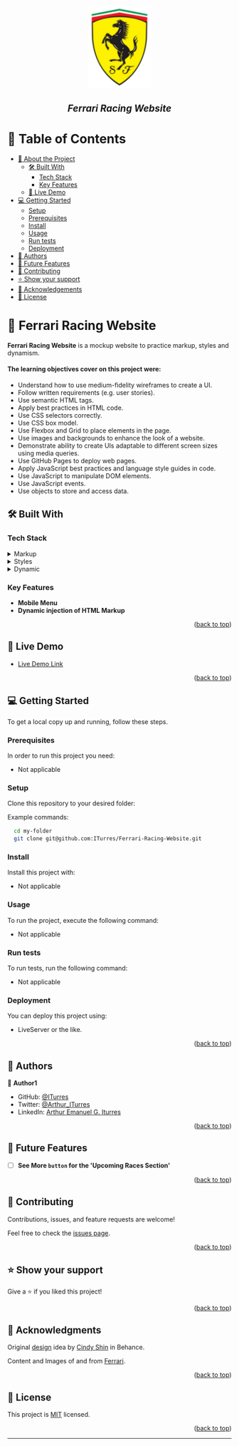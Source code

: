 <a name="readme-top"></a>

<div align="center">
  <!-- You are encouraged to replace this logo with your own! Otherwise you can also remove it. -->
  <img src="readme-src/media/scuderia-ferrari-logo.png" alt="ferrari logo" width="140"  height="auto" />
  <br/>

  <h2><i>Ferrari Racing Website</i></h2>

</div>

<!-- TABLE OF CONTENTS -->

# 📗 Table of Contents

- [📖 About the Project](#about-project)
  - [🛠 Built With](#built-with)
    - [Tech Stack](#tech-stack)
    - [Key Features](#key-features)
  - [🚀 Live Demo](#live-demo)
- [💻 Getting Started](#getting-started)
  - [Setup](#setup)
  - [Prerequisites](#prerequisites)
  - [Install](#install)
  - [Usage](#usage)
  - [Run tests](#run-tests)
  - [Deployment](#deployment)
- [👥 Authors](#authors)
- [🔭 Future Features](#future-features)
- [🤝 Contributing](#contributing)
- [⭐️ Show your support](#support)
- [🙏 Acknowledgements](#acknowledgements)
- [📝 License](#license)

<!-- PROJECT DESCRIPTION -->

# 📖 Ferrari Racing Website <a name="about-project"></a>

**Ferrari Racing Website** is a mockup website to practice markup, styles and dynamism.

#### The learning objectives cover on this project were:

- Understand how to use medium-fidelity wireframes to create a UI.
- Follow written requirements (e.g. user stories).
- Use semantic HTML tags.
- Apply best practices in HTML code.
- Use CSS selectors correctly.
- Use CSS box model.
- Use Flexbox and Grid to place elements in the page.
- Use images and backgrounds to enhance the look of a website.
- Demonstrate ability to create UIs adaptable to different screen sizes using media queries.
- Use GitHub Pages to deploy web pages.
- Apply JavaScript best practices and language style guides in code.
- Use JavaScript to manipulate DOM elements.
- Use JavaScript events.
- Use objects to store and access data.

## 🛠 Built With <a name="built-with"></a>

### Tech Stack <a name="tech-stack"></a>

<details>
  <summary>Markup</summary>
  <ul>
    <li><a href="https://developer.mozilla.org/en-US/docs/Web/HTML">HTML</a></li>
  </ul>
</details>

<details>
  <summary>Styles</summary>
  <ul>
    <li><a href="https://developer.mozilla.org/en-US/docs/Web/CSS">CSS</a></li>
    <li><a href="https://getbootstrap.com/">Bootstrap</a></li>
  </ul>
</details>

<details>

<summary>Dynamic</summary>
  <ul>
    <li><a href="https://developer.mozilla.org/en-US/docs/Web/JavaScript">JavaScript</a></li>
  </ul>
</details>

<!-- Features -->

### Key Features <a name="key-features"></a>

- **Mobile Menu**
- **Dynamic injection of HTML Markup**

<p align="right">(<a href="#readme-top">back to top</a>)</p>

<!-- LIVE DEMO -->

## 🚀 Live Demo <a name="live-demo"></a>

- [Live Demo Link](https://iturres.github.io/Ferrari-Racing-Website/)

<p align="right">(<a href="#readme-top">back to top</a>)</p>

<!-- GETTING STARTED -->

## 💻 Getting Started <a name="getting-started"></a>

To get a local copy up and running, follow these steps.

### Prerequisites

In order to run this project you need:

- Not applicable
<!--
Example command:

```sh
 gem install rails
```

-->

### Setup

Clone this repository to your desired folder:

Example commands:

```sh
  cd my-folder
  git clone git@github.com:ITurres/Ferrari-Racing-Website.git
```

### Install

Install this project with:

- Not applicable
<!--
Example command:

```sh
  cd my-project
  gem install
```

--->

### Usage

To run the project, execute the following command:

- Not applicable
<!--
Example command:

```sh
  rails server
```

--->

### Run tests

To run tests, run the following command:

- Not applicable
<!--
Example command:

```sh
  bin/rails test test/models/article_test.rb
```

--->

### Deployment

You can deploy this project using:

- LiveServer or the like.
<!--
Example:

```sh

```

-->

<p align="right">(<a href="#readme-top">back to top</a>)</p>

<!-- AUTHORS -->

## 👥 Authors <a name="authors"></a>

👤 **Author1**

- GitHub: [@ITurres](https://github.com/ITurres)
- Twitter: [@Arthur_ITurres](https://twitter.com/ArthurIturres)
- LinkedIn: [Arthur Emanuel G. Iturres](https://www.linkedin.com/in/arturoemanuelguerraiturres/)

<p align="right">(<a href="#readme-top">back to top</a>)</p>

<!-- FUTURE FEATURES -->

## 🔭 Future Features <a name="future-features"></a>

- [ ] **See More `button` for the 'Upcoming Races Section'**

<p align="right">(<a href="#readme-top">back to top</a>)</p>

<!-- CONTRIBUTING -->

## 🤝 Contributing <a name="contributing"></a>

Contributions, issues, and feature requests are welcome!

Feel free to check the [issues page](../../issues/).

<p align="right">(<a href="#readme-top">back to top</a>)</p>

<!-- SUPPORT -->

## ⭐️ Show your support <a name="support"></a>

Give a ⭐ if you liked this project!

<p align="right">(<a href="#readme-top">back to top</a>)</p>

<!-- ACKNOWLEDGEMENTS -->

## 🙏 Acknowledgments <a name="acknowledgements"></a>

Original [design](https://www.behance.net/gallery/29845175/CC-Global-Summit-2015) idea by [Cindy Shin](https://www.behance.net/adagio07) in Behance.

Content and Images of and from [Ferrari](https://www.ferrari.com/en-AR/formula1).

<p align="right">(<a href="#readme-top">back to top</a>)</p>

<!-- LICENSE -->

## 📝 License <a name="license"></a>

This project is [MIT](./LICENSE) licensed.

<!-- _NOTE: we recommend using the [MIT license](https://choosealicense.com/licenses/mit/) - you can set it up quickly by [using templates available on GitHub](https://docs.github.com/en/communities/setting-up-your-project-for-healthy-contributions/adding-a-license-to-a-repository). You can also use [any other license](https://choosealicense.com/licenses/) if you wish._ -->

<p align="right">(<a href="#readme-top">back to top</a>)</p>

---
